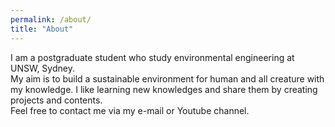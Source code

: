 ```yaml
---
permalink: /about/
title: "About"
---
```


I am a postgraduate student who study environmental engineering at UNSW, Sydney.<br>
My aim is to build a sustainable environment for human and all creature with my knowledge.
I like learning new knowledges and share them by creating projects and contents.<br>
Feel free to contact me via my e-mail or Youtube channel.